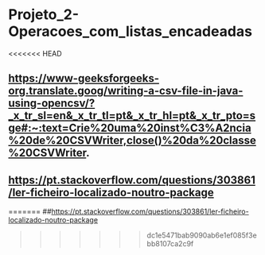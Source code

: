 # Projeto_2-Operacoes_com_listas_encadeadas
<<<<<<< HEAD
## https://www-geeksforgeeks-org.translate.goog/writing-a-csv-file-in-java-using-opencsv/?_x_tr_sl=en&_x_tr_tl=pt&_x_tr_hl=pt&_x_tr_pto=sge#:~:text=Crie%20uma%20inst%C3%A2ncia%20de%20CSVWriter,close()%20da%20classe%20CSVWriter.
## https://pt.stackoverflow.com/questions/303861/ler-ficheiro-localizado-noutro-package
=======
##https://pt.stackoverflow.com/questions/303861/ler-ficheiro-localizado-noutro-package
>>>>>>> dc1e5471bab9090ab6e1ef085f3ebb8107ca2c9f
